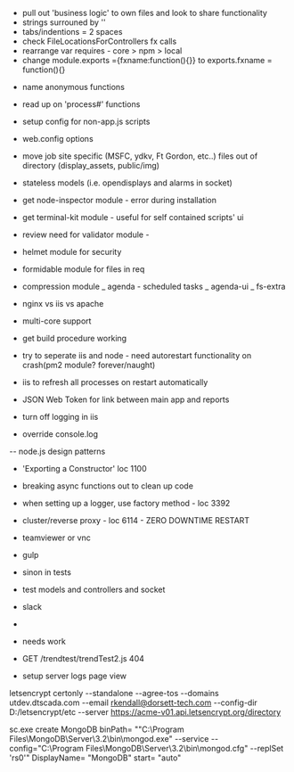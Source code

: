 - pull out 'business logic' to own files and look to share functionality
- strings surrouned by ''
- tabs/indentions = 2 spaces
- check FileLocationsForControllers fx calls
- rearrange var requires - core > npm > local
- change module.exports ={fxname:function(){}} to exports.fxname = function(){}
* name anonymous functions
- read up on 'process#' functions
- setup config for non-app.js scripts
- web.config options
- move job site specific (MSFC, ydkv, Ft Gordon, etc..) files out of directory (display_assets, public/img)
- stateless models (i.e. opendisplays and alarms in socket)

- get node-inspector module - error during installation
- get terminal-kit module - useful for self contained scripts' ui
- review need for validator module - 
- helmet module for security
- formidable module for files in req
- compression module
_ agenda - scheduled tasks
_ agenda-ui
_ fs-extra


- nginx vs iis vs apache
- multi-core support
- get build procedure working
- try to seperate iis and node - need autorestart functionality on crash(pm2 module? forever/naught)
- iis to refresh all processes on restart automatically
- JSON Web Token for link between main app and reports
- turn off logging in iis
- override console.log

-- node.js design patterns
- 'Exporting a Constructor' loc 1100
- breaking async functions out to clean up code
- when setting up a logger, use factory method - loc 3392
- cluster/reverse proxy - loc 6114 - ZERO DOWNTIME RESTART

- teamviewer or vnc
- gulp
- sinon in tests
- test models and controllers and socket
- slack
- 

- needs work
- GET /trendtest/trendTest2.js 404
- setup server logs page view

letsencrypt certonly --standalone --agree-tos --domains utdev.dtscada.com --email rkendall@dorsett-tech.com --config-dir D:/letsencrypt/etc --server https://acme-v01.api.letsencrypt.org/directory

sc.exe create MongoDB binPath= "\"C:\Program Files\MongoDB\Server\3.2\bin\mongod.exe\" --service --config=\"C:\Program Files\MongoDB\Server\3.2\bin\mongod.cfg\" --replSet 'rs0'" DisplayName= "MongoDB" start= "auto"